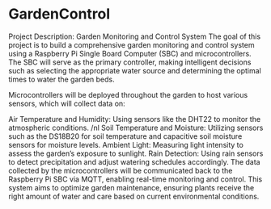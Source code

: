 # GardenControl
Project Description: Garden Monitoring and Control System
The goal of this project is to build a comprehensive garden monitoring and control system using a Raspberry Pi Single Board Computer (SBC) and microcontrollers. The SBC will serve as the primary controller, making intelligent decisions such as selecting the appropriate water source and determining the optimal times to water the garden beds.

Microcontrollers will be deployed throughout the garden to host various sensors, which will collect data on:

Air Temperature and Humidity: Using sensors like the DHT22 to monitor the atmospheric conditions.
/nl Soil Temperature and Moisture: Utilizing sensors such as the DS18B20 for soil temperature and capacitive soil moisture sensors for moisture levels.
Ambient Light: Measuring light intensity to assess the garden’s exposure to sunlight.
Rain Detection: Using rain sensors to detect precipitation and adjust watering schedules accordingly.
The data collected by the microcontrollers will be communicated back to the Raspberry Pi SBC via MQTT, enabling real-time monitoring and control. This system aims to optimize garden maintenance, ensuring plants receive the right amount of water and care based on current environmental conditions.
